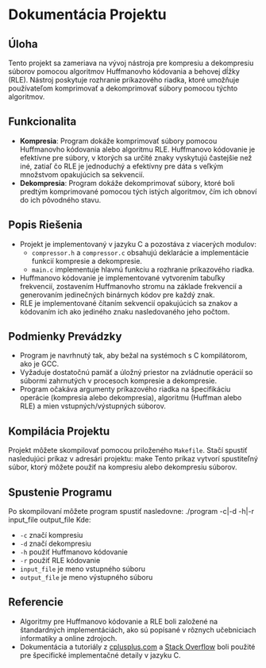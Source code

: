 # Dokumentácia Projektu

## Úloha
Tento projekt sa zameriava na vývoj nástroja pre kompresiu a dekompresiu súborov pomocou algoritmov Huffmanovho kódovania a behovej dĺžky (RLE). Nástroj poskytuje rozhranie príkazového riadka, ktoré umožňuje používateľom komprimovať a dekomprimovať súbory pomocou týchto algoritmov.

## Funkcionalita
- **Kompresia**: Program dokáže komprimovať súbory pomocou Huffmanovho kódovania alebo algoritmu RLE. Huffmanovo kódovanie je efektívne pre súbory, v ktorých sa určité znaky vyskytujú častejšie než iné, zatiaľ čo RLE je jednoduchý a efektívny pre dáta s veľkým množstvom opakujúcich sa sekvencií.
- **Dekompresia**: Program dokáže dekomprimovať súbory, ktoré boli predtým komprimované pomocou tých istých algoritmov, čím ich obnoví do ich pôvodného stavu.

## Popis Riešenia
- Projekt je implementovaný v jazyku C a pozostáva z viacerých modulov:
  - `compressor.h` a `compressor.c` obsahujú deklarácie a implementácie funkcií kompresie a dekompresie.
  - `main.c` implementuje hlavnú funkciu a rozhranie príkazového riadka.
- Huffmanovo kódovanie je implementované vytvorením tabuľky frekvencií, zostavením Huffmanovho stromu na základe frekvencií a generovaním jedinečných binárnych kódov pre každý znak.
- RLE je implementované čítaním sekvencií opakujúcich sa znakov a kódovaním ich ako jediného znaku nasledovaného jeho počtom.

## Podmienky Prevádzky
- Program je navrhnutý tak, aby bežal na systémoch s C kompilátorom, ako je GCC.
- Vyžaduje dostatočnú pamäť a úložný priestor na zvládnutie operácií so súbormi zahrnutých v procesoch kompresie a dekompresie.
- Program očakáva argumenty príkazového riadka na špecifikáciu operácie (kompresia alebo dekompresia), algoritmu (Huffman alebo RLE) a mien vstupných/výstupných súborov.

## Kompilácia Projektu
Projekt môžete skompilovať pomocou priloženého `Makefile`. Stačí spustiť nasledujúci príkaz v adresári projektu:
make
Tento príkaz vytvorí spustiteľný súbor, ktorý môžete použiť na kompresiu alebo dekompresiu súborov.

## Spustenie Programu
Po skompilovaní môžete program spustiť nasledovne:
./program -c|-d -h|-r input_file output_file
Kde:
- `-c` značí kompresiu
- `-d` značí dekompresiu
- `-h` použiť Huffmanovo kódovanie
- `-r` použiť RLE kódovanie
- `input_file` je meno vstupného súboru
- `output_file` je meno výstupného súboru

## Referencie
- Algoritmy pre Huffmanovo kódovanie a RLE boli založené na štandardných implementáciách, ako sú popísané v rôznych učebniciach informatiky a online zdrojoch.
- Dokumentácia a tutoriály z [cplusplus.com](https://www.cplusplus.com) a [Stack Overflow](https://stackoverflow.com) boli použité pre špecifické implementačné detaily v jazyku C.
